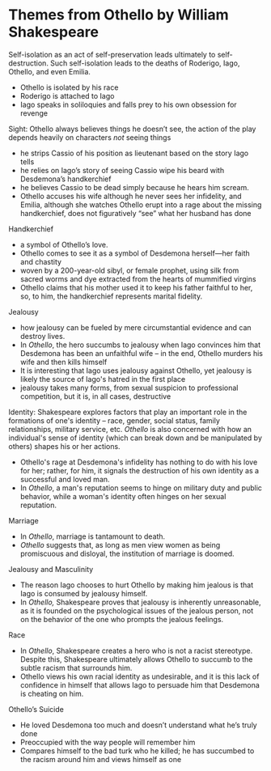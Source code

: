 # Themes from Othello by William Shakespeare

Self-isolation as an act of self-preservation leads ultimately to self-destruction. Such self-isolation leads to the deaths of Roderigo, Iago, Othello, and even Emilia.

- Othello is isolated by his race
- Roderigo is attached to Iago
- Iago speaks in soliloquies and falls prey to his own obsession for revenge

Sight: Othello always believes things he doesn’t see, the action of the play depends heavily on characters *not* seeing things

- he strips Cassio of his position as lieutenant based on the story Iago tells
- he relies on Iago’s story of seeing Cassio wipe his beard with Desdemona’s handkerchief 
- he believes Cassio to be dead simply because he hears him scream.
- Othello accuses his wife although he never sees her infidelity, and Emilia, although she watches Othello erupt into a rage about the missing handkerchief, does not figuratively “see” what her husband has done

Handkerchief

- a symbol of Othello’s love. 
- Othello comes to see it as a symbol of Desdemona herself—her faith and chastity
- woven by a 200-year-old sibyl, or female prophet, using silk from sacred worms and dye extracted from the hearts of mummified virgins
- Othello claims that his mother used it to keep his father faithful to her, so, to him, the handkerchief represents marital fidelity.

Jealousy

- how jealousy can be fueled by mere circumstantial evidence and can destroy lives. 
- In *Othello*, the hero succumbs to jealousy when Iago convinces him that Desdemona has been an unfaithful wife – in the end, Othello murders his wife and then kills himself
- It is interesting that Iago uses jealousy against Othello, yet jealousy is likely the source of Iago's hatred in the first place
- jealousy takes many forms, from sexual suspicion to professional competition, but it is, in all cases, destructive

Identity: Shakespeare explores factors that play an important role in the formations of one's identity – race, gender, social status, family relationships, military service, etc. *Othello* is also concerned with how an individual's sense of identity (which can break down and be manipulated by others) shapes his or her actions.

- Othello's rage at Desdemona's infidelity has nothing to do with his love for her; rather, for him, it signals the destruction of his own identity as a successful and loved man.
- In *Othello*, a man's reputation seems to hinge on military duty and public behavior, while a woman's identity often hinges on her sexual reputation.

Marriage

- In *Othello*, marriage is tantamount to death.
- *Othello* suggests that, as long as men view women as being promiscuous and disloyal, the institution of marriage is doomed.

Jealousy and Masculinity

- The reason Iago chooses to hurt Othello by making him jealous is that Iago is consumed by jealousy himself.
- In *Othello,* Shakespeare proves that jealousy is inherently unreasonable, as it is founded on the psychological issues of the jealous person, not on the behavior of the one who prompts the jealous feelings.

Race

- In *Othello*, Shakespeare creates a hero who is not a racist stereotype. Despite this, Shakespeare ultimately allows Othello to succumb to the subtle racism that surrounds him.
- Othello views his own racial identity as undesirable, and it is this lack of confidence in himself that allows Iago to persuade him that Desdemona is cheating on him.

Othello’s Suicide

- He loved Desdemona too much and doesn’t understand what he’s truly done
- Preoccupied with the way people will remember him
- Compares himself to the bad turk who he killed; he has succumbed to the racism around him and views himself as one
